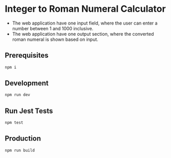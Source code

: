 # Integer to Roman Numeral Calculator

- The web application have one input field, where the user can enter a number between 1 and 1000 inclusive.
- The web application have one output section, where the converted roman numeral is shown based on input.

## Prerequisites

```bash
npm i
```

## Development

```bash
npm run dev
```

## Run Jest Tests

```bash
npm test
```

## Production

```bash
npm run build
```
